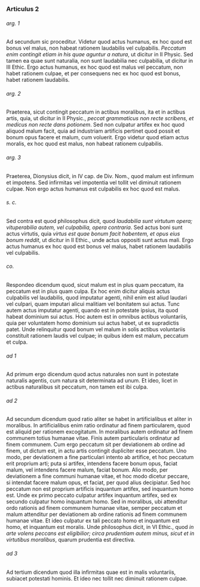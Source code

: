 ### Articulus 2

###### arg. 1
Ad secundum sic proceditur. Videtur quod actus humanus, ex hoc quod est bonus vel malus, non habeat rationem laudabilis vel culpabilis. *Peccatum enim contingit etiam in his quae aguntur a natura*, ut dicitur in II Physic. Sed tamen ea quae sunt naturalia, non sunt laudabilia nec culpabilia, ut dicitur in III Ethic. Ergo actus humanus, ex hoc quod est malus vel peccatum, non habet rationem culpae, et per consequens nec ex hoc quod est bonus, habet rationem laudabilis.

###### arg. 2
Praeterea, sicut contingit peccatum in actibus moralibus, ita et in actibus artis, quia, ut dicitur in II Physic., *peccat grammaticus non recte scribens, et medicus non recte dans potionem*. Sed non culpatur artifex ex hoc quod aliquod malum facit, quia ad industriam artificis pertinet quod possit et bonum opus facere et malum, cum voluerit. Ergo videtur quod etiam actus moralis, ex hoc quod est malus, non habeat rationem culpabilis.

###### arg. 3
Praeterea, Dionysius dicit, in IV cap. de Div. Nom., quod malum est infirmum et impotens. Sed infirmitas vel impotentia vel tollit vel diminuit rationem culpae. Non ergo actus humanus est culpabilis ex hoc quod est malus.

###### s. c.
Sed contra est quod philosophus dicit, quod *laudabilia sunt virtutum opera; vituperabilia autem, vel culpabilia, opera contraria*. Sed actus boni sunt actus virtutis, quia *virtus est quae bonum facit habentem, et opus eius bonum reddit*, ut dicitur in II Ethic., unde actus oppositi sunt actus mali. Ergo actus humanus ex hoc quod est bonus vel malus, habet rationem laudabilis vel culpabilis.

###### co.
Respondeo dicendum quod, sicut malum est in plus quam peccatum, ita peccatum est in plus quam culpa. Ex hoc enim dicitur aliquis actus culpabilis vel laudabilis, quod imputatur agenti, nihil enim est aliud laudari vel culpari, quam imputari alicui malitiam vel bonitatem sui actus. Tunc autem actus imputatur agenti, quando est in potestate ipsius, ita quod habeat dominium sui actus. Hoc autem est in omnibus actibus voluntariis, quia per voluntatem homo dominium sui actus habet, ut ex supradictis patet. Unde relinquitur quod bonum vel malum in solis actibus voluntariis constituit rationem laudis vel culpae; in quibus idem est malum, peccatum et culpa.

###### ad 1
Ad primum ergo dicendum quod actus naturales non sunt in potestate naturalis agentis, cum natura sit determinata ad unum. Et ideo, licet in actibus naturalibus sit peccatum, non tamen est ibi culpa.

###### ad 2
Ad secundum dicendum quod ratio aliter se habet in artificialibus et aliter in moralibus. In artificialibus enim ratio ordinatur ad finem particularem, quod est aliquid per rationem excogitatum. In moralibus autem ordinatur ad finem communem totius humanae vitae. Finis autem particularis ordinatur ad finem communem. Cum ergo peccatum sit per deviationem ab ordine ad finem, ut dictum est, in actu artis contingit dupliciter esse peccatum. Uno modo, per deviationem a fine particulari intento ab artifice, et hoc peccatum erit proprium arti; puta si artifex, intendens facere bonum opus, faciat malum, vel intendens facere malum, faciat bonum. Alio modo, per deviationem a fine communi humanae vitae, et hoc modo dicetur peccare, si intendat facere malum opus, et faciat, per quod alius decipiatur. Sed hoc peccatum non est proprium artificis inquantum artifex, sed inquantum homo est. Unde ex primo peccato culpatur artifex inquantum artifex, sed ex secundo culpatur homo inquantum homo. Sed in moralibus, ubi attenditur ordo rationis ad finem communem humanae vitae, semper peccatum et malum attenditur per deviationem ab ordine rationis ad finem communem humanae vitae. Et ideo culpatur ex tali peccato homo et inquantum est homo, et inquantum est moralis. Unde philosophus dicit, in VI Ethic., quod *in arte volens peccans est eligibilior; circa prudentiam autem minus, sicut et in virtutibus moralibus*, quarum prudentia est directiva.

###### ad 3
Ad tertium dicendum quod illa infirmitas quae est in malis voluntariis, subiacet potestati hominis. Et ideo nec tollit nec diminuit rationem culpae.

